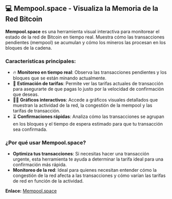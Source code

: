 
## 💻 Mempool.space - Visualiza la Memoria de la Red Bitcoin

**Mempool.space** es una herramienta visual interactiva para monitorear el estado de la red de Bitcoin en tiempo real. Muestra cómo las transacciones pendientes (mempool) se acumulan y cómo los mineros las procesan en los bloques de la cadena. 

### Características principales:
- 🔥 **Monitoreo en tiempo real**: Observa las transacciones pendientes y los bloques que se están minando actualmente.
- 💸 **Estimación de tarifas**: Permite ver las tarifas actuales de transacción para asegurarte de que pagas lo justo por la velocidad de confirmación que deseas.
- 🧑‍🔬 **Gráficos interactivos**: Accede a gráficos visuales detallados que muestran la actividad de la red, la congestión de la mempool y las tarifas de transacción.
- ⏳ **Confirmaciones rápidas**: Analiza cómo las transacciones se agrupan en los bloques y el tiempo de espera estimado para que tu transacción sea confirmada.
  
### ¿Por qué usar Mempool.space?
- **Optimiza tus transacciones**: Si necesitas hacer una transacción urgente, esta herramienta te ayuda a determinar la tarifa ideal para una confirmación más rápida.
- **Monitoreo de la red**: Ideal para quienes necesitan entender cómo la congestión de la red afecta a las transacciones y cómo varían las tarifas de red en función de la actividad.
  
**Enlace:** [Mempool.space](https://mempool.space/es/)
